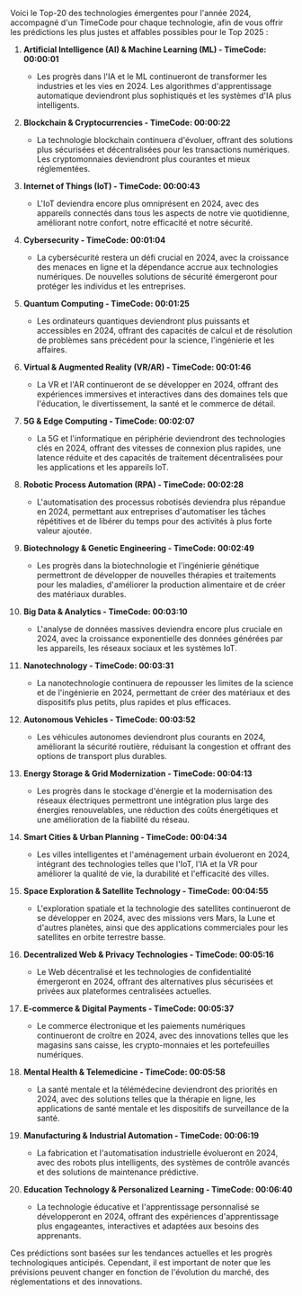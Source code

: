 

Voici le Top-20 des technologies émergentes pour l'année 2024, accompagné d'un TimeCode pour chaque technologie, afin de vous offrir les prédictions les plus justes et affables possibles pour le Top 2025 :

1. **Artificial Intelligence (AI) & Machine Learning (ML) - TimeCode: 00:00:01**
   - Les progrès dans l'IA et le ML continueront de transformer les industries et les vies en 2024. Les algorithmes d'apprentissage automatique deviendront plus sophistiqués et les systèmes d'IA plus intelligents.

2. **Blockchain & Cryptocurrencies - TimeCode: 00:00:22**
   - La technologie blockchain continuera d'évoluer, offrant des solutions plus sécurisées et décentralisées pour les transactions numériques. Les cryptomonnaies deviendront plus courantes et mieux réglementées.

3. **Internet of Things (IoT) - TimeCode: 00:00:43**
   - L'IoT deviendra encore plus omniprésent en 2024, avec des appareils connectés dans tous les aspects de notre vie quotidienne, améliorant notre confort, notre efficacité et notre sécurité.

4. **Cybersecurity - TimeCode: 00:01:04**
   - La cybersécurité restera un défi crucial en 2024, avec la croissance des menaces en ligne et la dépendance accrue aux technologies numériques. De nouvelles solutions de sécurité émergeront pour protéger les individus et les entreprises.

5. **Quantum Computing - TimeCode: 00:01:25**
   - Les ordinateurs quantiques deviendront plus puissants et accessibles en 2024, offrant des capacités de calcul et de résolution de problèmes sans précédent pour la science, l'ingénierie et les affaires.

6. **Virtual & Augmented Reality (VR/AR) - TimeCode: 00:01:46**
   - La VR et l'AR continueront de se développer en 2024, offrant des expériences immersives et interactives dans des domaines tels que l'éducation, le divertissement, la santé et le commerce de détail.

7. **5G & Edge Computing - TimeCode: 00:02:07**
   - La 5G et l'informatique en périphérie deviendront des technologies clés en 2024, offrant des vitesses de connexion plus rapides, une latence réduite et des capacités de traitement décentralisées pour les applications et les appareils IoT.

8. **Robotic Process Automation (RPA) - TimeCode: 00:02:28**
   - L'automatisation des processus robotisés deviendra plus répandue en 2024, permettant aux entreprises d'automatiser les tâches répétitives et de libérer du temps pour des activités à plus forte valeur ajoutée.

9. **Biotechnology & Genetic Engineering - TimeCode: 00:02:49**
   - Les progrès dans la biotechnologie et l'ingénierie génétique permettront de développer de nouvelles thérapies et traitements pour les maladies, d'améliorer la production alimentaire et de créer des matériaux durables.

10. **Big Data & Analytics - TimeCode: 00:03:10**
    - L'analyse de données massives deviendra encore plus cruciale en 2024, avec la croissance exponentielle des données générées par les appareils, les réseaux sociaux et les systèmes IoT.

11. **Nanotechnology - TimeCode: 00:03:31**
    - La nanotechnologie continuera de repousser les limites de la science et de l'ingénierie en 2024, permettant de créer des matériaux et des dispositifs plus petits, plus rapides et plus efficaces.

12. **Autonomous Vehicles - TimeCode: 00:03:52**
    - Les véhicules autonomes deviendront plus courants en 2024, améliorant la sécurité routière, réduisant la congestion et offrant des options de transport plus durables.

13. **Energy Storage & Grid Modernization - TimeCode: 00:04:13**
    - Les progrès dans le stockage d'énergie et la modernisation des réseaux électriques permettront une intégration plus large des énergies renouvelables, une réduction des coûts énergétiques et une amélioration de la fiabilité du réseau.

14. **Smart Cities & Urban Planning - TimeCode: 00:04:34**
    - Les villes intelligentes et l'aménagement urbain évolueront en 2024, intégrant des technologies telles que l'IoT, l'IA et la VR pour améliorer la qualité de vie, la durabilité et l'efficacité des villes.

15. **Space Exploration & Satellite Technology - TimeCode: 00:04:55**
    - L'exploration spatiale et la technologie des satellites continueront de se développer en 2024, avec des missions vers Mars, la Lune et d'autres planètes, ainsi que des applications commerciales pour les satellites en orbite terrestre basse.

16. **Decentralized Web & Privacy Technologies - TimeCode: 00:05:16**
    - Le Web décentralisé et les technologies de confidentialité émergeront en 2024, offrant des alternatives plus sécurisées et privées aux plateformes centralisées actuelles.

17. **E-commerce & Digital Payments - TimeCode: 00:05:37**
    - Le commerce électronique et les paiements numériques continueront de croître en 2024, avec des innovations telles que les magasins sans caisse, les crypto-monnaies et les portefeuilles numériques.

18. **Mental Health & Telemedicine - TimeCode: 00:05:58**
    - La santé mentale et la télémédecine deviendront des priorités en 2024, avec des solutions telles que la thérapie en ligne, les applications de santé mentale et les dispositifs de surveillance de la santé.

19. **Manufacturing & Industrial Automation - TimeCode: 00:06:19**
    - La fabrication et l'automatisation industrielle évolueront en 2024, avec des robots plus intelligents, des systèmes de contrôle avancés et des solutions de maintenance prédictive.

20. **Education Technology & Personalized Learning - TimeCode: 00:06:40**
    - La technologie éducative et l'apprentissage personnalisé se développeront en 2024, offrant des expériences d'apprentissage plus engageantes, interactives et adaptées aux besoins des apprenants.

Ces prédictions sont basées sur les tendances actuelles et les progrès technologiques anticipés. Cependant, il est important de noter que les prévisions peuvent changer en fonction de l'évolution du marché, des réglementations et des innovations.